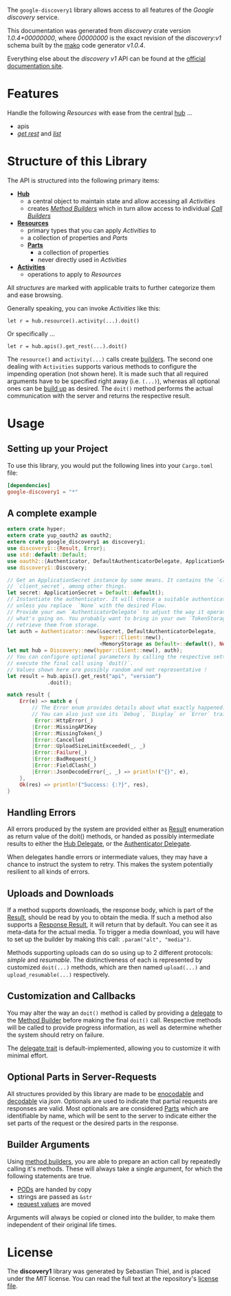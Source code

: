 <!---
DO NOT EDIT !
This file was generated automatically from 'src/mako/api/README.md.mako'
DO NOT EDIT !
-->
The `google-discovery1` library allows access to all features of the *Google discovery* service.

This documentation was generated from *discovery* crate version *1.0.4+00000000*, where *00000000* is the exact revision of the *discovery:v1* schema built by the [mako](http://www.makotemplates.org/) code generator *v1.0.4*.

Everything else about the *discovery* *v1* API can be found at the
[official documentation site](https://developers.google.com/discovery/).
# Features

Handle the following *Resources* with ease from the central [hub](https://docs.rs/google-discovery1/1.0.4+00000000/google_discovery1/struct.Discovery.html) ... 

* apis
 * [*get rest*](https://docs.rs/google-discovery1/1.0.4+00000000/google_discovery1/struct.ApiGetRestCall.html) and [*list*](https://docs.rs/google-discovery1/1.0.4+00000000/google_discovery1/struct.ApiListCall.html)




# Structure of this Library

The API is structured into the following primary items:

* **[Hub](https://docs.rs/google-discovery1/1.0.4+00000000/google_discovery1/struct.Discovery.html)**
    * a central object to maintain state and allow accessing all *Activities*
    * creates [*Method Builders*](https://docs.rs/google-discovery1/1.0.4+00000000/google_discovery1/trait.MethodsBuilder.html) which in turn
      allow access to individual [*Call Builders*](https://docs.rs/google-discovery1/1.0.4+00000000/google_discovery1/trait.CallBuilder.html)
* **[Resources](https://docs.rs/google-discovery1/1.0.4+00000000/google_discovery1/trait.Resource.html)**
    * primary types that you can apply *Activities* to
    * a collection of properties and *Parts*
    * **[Parts](https://docs.rs/google-discovery1/1.0.4+00000000/google_discovery1/trait.Part.html)**
        * a collection of properties
        * never directly used in *Activities*
* **[Activities](https://docs.rs/google-discovery1/1.0.4+00000000/google_discovery1/trait.CallBuilder.html)**
    * operations to apply to *Resources*

All *structures* are marked with applicable traits to further categorize them and ease browsing.

Generally speaking, you can invoke *Activities* like this:

```Rust,ignore
let r = hub.resource().activity(...).doit()
```

Or specifically ...

```ignore
let r = hub.apis().get_rest(...).doit()
```

The `resource()` and `activity(...)` calls create [builders][builder-pattern]. The second one dealing with `Activities` 
supports various methods to configure the impending operation (not shown here). It is made such that all required arguments have to be 
specified right away (i.e. `(...)`), whereas all optional ones can be [build up][builder-pattern] as desired.
The `doit()` method performs the actual communication with the server and returns the respective result.

# Usage

## Setting up your Project

To use this library, you would put the following lines into your `Cargo.toml` file:

```toml
[dependencies]
google-discovery1 = "*"
```

## A complete example

```Rust
extern crate hyper;
extern crate yup_oauth2 as oauth2;
extern crate google_discovery1 as discovery1;
use discovery1::{Result, Error};
use std::default::Default;
use oauth2::{Authenticator, DefaultAuthenticatorDelegate, ApplicationSecret, MemoryStorage};
use discovery1::Discovery;

// Get an ApplicationSecret instance by some means. It contains the `client_id` and 
// `client_secret`, among other things.
let secret: ApplicationSecret = Default::default();
// Instantiate the authenticator. It will choose a suitable authentication flow for you, 
// unless you replace  `None` with the desired Flow.
// Provide your own `AuthenticatorDelegate` to adjust the way it operates and get feedback about 
// what's going on. You probably want to bring in your own `TokenStorage` to persist tokens and
// retrieve them from storage.
let auth = Authenticator::new(&secret, DefaultAuthenticatorDelegate,
                              hyper::Client::new(),
                              <MemoryStorage as Default>::default(), None);
let mut hub = Discovery::new(hyper::Client::new(), auth);
// You can configure optional parameters by calling the respective setters at will, and
// execute the final call using `doit()`.
// Values shown here are possibly random and not representative !
let result = hub.apis().get_rest("api", "version")
             .doit();

match result {
    Err(e) => match e {
        // The Error enum provides details about what exactly happened.
        // You can also just use its `Debug`, `Display` or `Error` traits
         Error::HttpError(_)
        |Error::MissingAPIKey
        |Error::MissingToken(_)
        |Error::Cancelled
        |Error::UploadSizeLimitExceeded(_, _)
        |Error::Failure(_)
        |Error::BadRequest(_)
        |Error::FieldClash(_)
        |Error::JsonDecodeError(_, _) => println!("{}", e),
    },
    Ok(res) => println!("Success: {:?}", res),
}

```
## Handling Errors

All errors produced by the system are provided either as [Result](https://docs.rs/google-discovery1/1.0.4+00000000/google_discovery1/enum.Result.html) enumeration as return value of 
the doit() methods, or handed as possibly intermediate results to either the 
[Hub Delegate](https://docs.rs/google-discovery1/1.0.4+00000000/google_discovery1/trait.Delegate.html), or the [Authenticator Delegate](https://docs.rs/yup-oauth2/*/yup_oauth2/trait.AuthenticatorDelegate.html).

When delegates handle errors or intermediate values, they may have a chance to instruct the system to retry. This 
makes the system potentially resilient to all kinds of errors.

## Uploads and Downloads
If a method supports downloads, the response body, which is part of the [Result](https://docs.rs/google-discovery1/1.0.4+00000000/google_discovery1/enum.Result.html), should be
read by you to obtain the media.
If such a method also supports a [Response Result](https://docs.rs/google-discovery1/1.0.4+00000000/google_discovery1/trait.ResponseResult.html), it will return that by default.
You can see it as meta-data for the actual media. To trigger a media download, you will have to set up the builder by making
this call: `.param("alt", "media")`.

Methods supporting uploads can do so using up to 2 different protocols: 
*simple* and *resumable*. The distinctiveness of each is represented by customized 
`doit(...)` methods, which are then named `upload(...)` and `upload_resumable(...)` respectively.

## Customization and Callbacks

You may alter the way an `doit()` method is called by providing a [delegate](https://docs.rs/google-discovery1/1.0.4+00000000/google_discovery1/trait.Delegate.html) to the 
[Method Builder](https://docs.rs/google-discovery1/1.0.4+00000000/google_discovery1/trait.CallBuilder.html) before making the final `doit()` call. 
Respective methods will be called to provide progress information, as well as determine whether the system should 
retry on failure.

The [delegate trait](https://docs.rs/google-discovery1/1.0.4+00000000/google_discovery1/trait.Delegate.html) is default-implemented, allowing you to customize it with minimal effort.

## Optional Parts in Server-Requests

All structures provided by this library are made to be [enocodable](https://docs.rs/google-discovery1/1.0.4+00000000/google_discovery1/trait.RequestValue.html) and 
[decodable](https://docs.rs/google-discovery1/1.0.4+00000000/google_discovery1/trait.ResponseResult.html) via *json*. Optionals are used to indicate that partial requests are responses 
are valid.
Most optionals are are considered [Parts](https://docs.rs/google-discovery1/1.0.4+00000000/google_discovery1/trait.Part.html) which are identifiable by name, which will be sent to 
the server to indicate either the set parts of the request or the desired parts in the response.

## Builder Arguments

Using [method builders](https://docs.rs/google-discovery1/1.0.4+00000000/google_discovery1/trait.CallBuilder.html), you are able to prepare an action call by repeatedly calling it's methods.
These will always take a single argument, for which the following statements are true.

* [PODs][wiki-pod] are handed by copy
* strings are passed as `&str`
* [request values](https://docs.rs/google-discovery1/1.0.4+00000000/google_discovery1/trait.RequestValue.html) are moved

Arguments will always be copied or cloned into the builder, to make them independent of their original life times.

[wiki-pod]: http://en.wikipedia.org/wiki/Plain_old_data_structure
[builder-pattern]: http://en.wikipedia.org/wiki/Builder_pattern
[google-go-api]: https://github.com/google/google-api-go-client

# License
The **discovery1** library was generated by Sebastian Thiel, and is placed 
under the *MIT* license.
You can read the full text at the repository's [license file][repo-license].

[repo-license]: https://github.com/Byron/google-apis-rsblob/master/LICENSE.md
